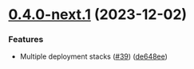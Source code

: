 # [0.4.0-next.1](https://github.com/constructions-incongrues/yazoo/compare/v0.3.2...v0.4.0-next.1) (2023-12-02)


### Features

* Multiple deployment stacks ([#39](https://github.com/constructions-incongrues/yazoo/issues/39)) ([de648ee](https://github.com/constructions-incongrues/yazoo/commit/de648ee9d8b77ab167881149cf426c6f80b81e6a))
